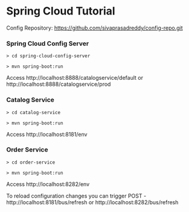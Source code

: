 # Spring Cloud Tutorial

Config Repository: https://github.com/sivaprasadreddy/config-repo.git

### Spring Cloud Config Server

`> cd spring-cloud-config-server`

`> mvn spring-boot:run` 

Access http://localhost:8888/catalogservice/default or http://localhost:8888/catalogservice/prod

 
### Catalog Service

`> cd catalog-service`

`> mvn spring-boot:run` 

Access http://localhost:8181/env

### Order Service

`> cd order-service`

`> mvn spring-boot:run` 

Access http://localhost:8282/env


To reload configuration changes you can trigger POST - http://localhost:8181/bus/refresh or http://localhost:8282/bus/refresh
